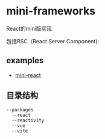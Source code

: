 # mini-frameworks
React的mini版实现

包括RSC（React Server Component):


## examples
- [mini-react](https://codesandbox.io/s/mini-react-hbyse3?file=/public/index.html)

## 目录结构
```
--packages
  --react
  --reactivity
  --vue
  --vite
```
